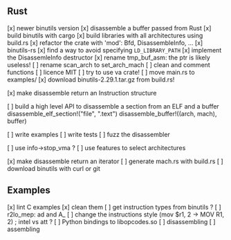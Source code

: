 ## Rust

[x] newer binutils version
[x] disassemble a buffer passed from Rust
[x] build binutils with cargo
[x] build libraries with all architectures using build.rs
[x] refactor the crate with 'mod': Bfd, DisassembleInfo, ...
[x] binutils-rs
[x] find a way to avoid specifying `LD_LIBRARY_PATH`
[x] implement the DisassemleInfo destructor
[x] rename tmp_buf_asm: the ptr is likely useless!
[ ] rename scan_arch to set_arch_mach
[ ] clean and comment functions
[ ] licence MIT
[ ] try to use va crate!
[ ] move main.rs to examples/
[x] download binutils-2.29.1.tar.gz from build.rs!

[x] make disassemble return an Instruction structure

[ ] build a high level API to disassemble a section from an ELF and a buffer
    disassemble_elf_section!("file", ".text")
    disassemble_buffer!((arch, mach), buffer)

[ ] write examples
[ ] write tests
[ ] fuzz the disassembler

[ ] use info->stop_vma ?
[ ] use features to select architectures

[x] make disassemble return an iterator
[ ] generate mach.rs with build.rs
[ ] download binutils with curl or git

## Examples

[x] lint C examples
[x] clean them
[ ] get instruction types from binutils ?
[ ] r2lo\_mep: ad and A\_
    [ ] change the instructions style (mov $r1, 2 -> MOV R1, 2) ; intel vs att ?
[ ] Python bindings to libopcodes.so
    [ ] disassembling
    [ ] assembling
